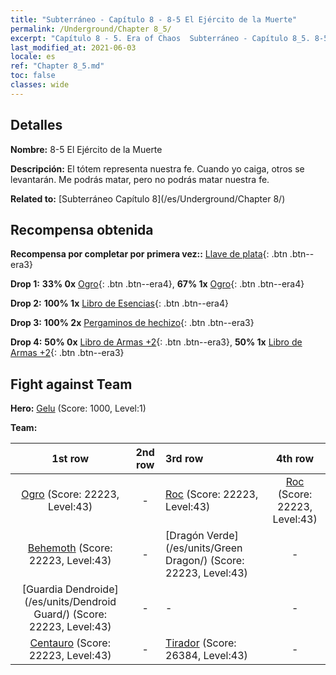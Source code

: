 ```yaml
---
title: "Subterráneo - Capítulo 8 - 8-5 El Ejército de la Muerte"
permalink: /Underground/Chapter 8_5/
excerpt: "Capítulo 8 - 5. Era of Chaos  Subterráneo - Capítulo 8_5. 8-5 El Ejército de la Muerte"
last_modified_at: 2021-06-03
locale: es
ref: "Chapter 8_5.md"
toc: false
classes: wide
---
```


## Detalles

 **Nombre:** 8-5 El Ejército de la Muerte

 **Descripción:** El tótem representa nuestra fe. Cuando yo caiga, otros se levantarán. Me podrás matar, pero no podrás matar nuestra fe.

 **Related to:** [Subterráneo Capítulo 8](/es/Underground/Chapter 8/)

## Recompensa obtenida

 **Recompensa por completar por primera vez::** [Llave de plata](/ItemsES/con_693/){: .btn .btn--era3}

 **Drop 1:** **33% 0x** [Ogro](/ItemsES/unt_220/){: .btn .btn--era4}, **67% 1x** [Ogro](/ItemsES/unt_220/){: .btn .btn--era4}

 **Drop 2:** **100% 1x** [Libro de Esencias](/ItemsES/mat_39/){: .btn .btn--era4}

 **Drop 3:** **100% 2x** [Pergaminos de hechizo](/ItemsES/con_694/){: .btn .btn--era3}

 **Drop 4:** **50% 0x** [Libro de Armas +2](/ItemsES/mat_32/){: .btn .btn--era3}, **50% 1x** [Libro de Armas +2](/ItemsES/mat_32/){: .btn .btn--era3}


## Fight against Team
 **Hero:** [Gelu](/es/heroes/Gelu/) (Score: 1000, Level:1)

 **Team:**


  | 1st row | 2nd row | 3rd row | 4th row |
  |:----:|:----:|:----|:----:|
  | [Ogro](/es/units/Ogre/) (Score: 22223, Level:43)  | - | [Roc](/es/units/Roc/) (Score: 22223, Level:43)  | [Roc](/es/units/Roc/) (Score: 22223, Level:43)  |
  | [Behemoth](/es/units/Behemoth/) (Score: 22223, Level:43)  | - | [Dragón Verde](/es/units/Green Dragon/) (Score: 22223, Level:43)  | - |
  | [Guardia Dendroide](/es/units/Dendroid Guard/) (Score: 22223, Level:43)  | - | - | - |
  | [Centauro](/es/units/Centaur/) (Score: 22223, Level:43)  | - | [Tirador](/es/units/Sharpshooter/) (Score: 26384, Level:43)  | - |


